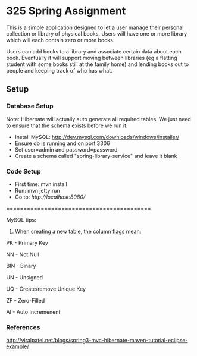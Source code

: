 # 325 Spring Assignment

This is a simple application designed to let a user manage their personal collection or library of physical books. Users will have one or more library which will each contain zero or more books.

Users can add books to a library and associate certain data about each book. Eventually it will support moving between libraries (eg a flatting student with some books still at the family home) and lending books out to people and keeping track of who has what.

## Setup

### Database Setup

Note: Hibernate will actually auto generate all required tables. We just need to ensure that the schema exists before we run it.

* Install MySQL:      http://dev.mysql.com/downloads/windows/installer/
* Ensure db is running and on port 3306
* Set user=admin and password=password
* Create a schema called "spring-library-service" and leave it blank

### Code Setup

* First time:         mvn install
* Run:                mvn jetty:run
* Go to:              _http://localhost:8080/_

==========================================

MySQL tips:

1. When creating a new table, the column flags mean:

PK - Primary Key

NN - Not Null 

BIN - Binary

UN - Unsigned

UQ - Create/remove Unique Key

ZF - Zero-Filled

AI - Auto Incremenent

### References

http://viralpatel.net/blogs/spring3-mvc-hibernate-maven-tutorial-eclipse-example/
